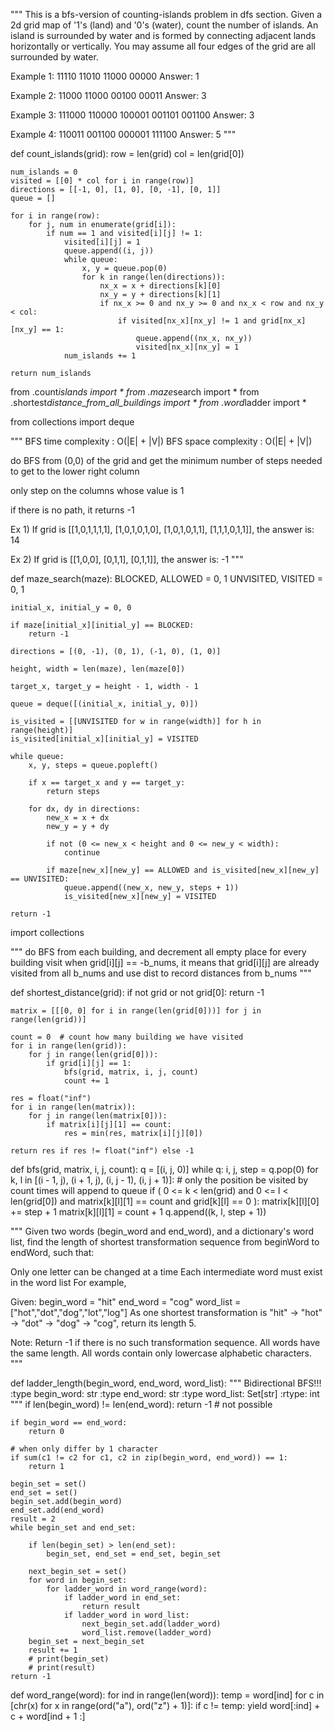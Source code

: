 """
This is a bfs-version of counting-islands problem in dfs section.
Given a 2d grid map of '1's (land) and '0's (water),
count the number of islands.
An island is surrounded by water and is formed by
connecting adjacent lands horizontally or vertically.
You may assume all four edges of the grid are all surrounded by water.

Example 1:
11110
11010
11000
00000
Answer: 1

Example 2:
11000
11000
00100
00011
Answer: 3

Example 3:
111000
110000
100001
001101
001100
Answer: 3

Example 4:
110011
001100
000001
111100
Answer: 5
"""

def count_islands(grid):
row = len(grid)
col = len(grid[0])

    num_islands = 0
    visited = [[0] * col for i in range(row)]
    directions = [[-1, 0], [1, 0], [0, -1], [0, 1]]
    queue = []

    for i in range(row):
        for j, num in enumerate(grid[i]):
            if num == 1 and visited[i][j] != 1:
                visited[i][j] = 1
                queue.append((i, j))
                while queue:
                    x, y = queue.pop(0)
                    for k in range(len(directions)):
                        nx_x = x + directions[k][0]
                        nx_y = y + directions[k][1]
                        if nx_x >= 0 and nx_y >= 0 and nx_x < row and nx_y < col:
                            if visited[nx_x][nx_y] != 1 and grid[nx_x][nx_y] == 1:
                                queue.append((nx_x, nx_y))
                                visited[nx_x][nx_y] = 1
                num_islands += 1

    return num_islands

from .count*islands import *
from .maze*search import *
from .shortest*distance_from_all_buildings import *
from .word*ladder import *

from collections import deque

"""
BFS time complexity : O(|E| + |V|)
BFS space complexity : O(|E| + |V|)

do BFS from (0,0) of the grid and get the minimum number of steps needed to get to the lower right column

only step on the columns whose value is 1

if there is no path, it returns -1

Ex 1)
If grid is
[[1,0,1,1,1,1],
 [1,0,1,0,1,0],
 [1,0,1,0,1,1],
 [1,1,1,0,1,1]],
the answer is: 14

Ex 2)
If grid is
[[1,0,0],
 [0,1,1],
 [0,1,1]],
the answer is: -1
"""

def maze_search(maze):
BLOCKED, ALLOWED = 0, 1
UNVISITED, VISITED = 0, 1

    initial_x, initial_y = 0, 0

    if maze[initial_x][initial_y] == BLOCKED:
        return -1

    directions = [(0, -1), (0, 1), (-1, 0), (1, 0)]

    height, width = len(maze), len(maze[0])

    target_x, target_y = height - 1, width - 1

    queue = deque([(initial_x, initial_y, 0)])

    is_visited = [[UNVISITED for w in range(width)] for h in range(height)]
    is_visited[initial_x][initial_y] = VISITED

    while queue:
        x, y, steps = queue.popleft()

        if x == target_x and y == target_y:
            return steps

        for dx, dy in directions:
            new_x = x + dx
            new_y = y + dy

            if not (0 <= new_x < height and 0 <= new_y < width):
                continue

            if maze[new_x][new_y] == ALLOWED and is_visited[new_x][new_y] == UNVISITED:
                queue.append((new_x, new_y, steps + 1))
                is_visited[new_x][new_y] = VISITED

    return -1

import collections

"""
do BFS from each building, and decrement all empty place for every building visit
when grid[i][j] == -b_nums, it means that grid[i][j] are already visited from all b_nums
and use dist to record distances from b_nums
"""

def shortest_distance(grid):
if not grid or not grid[0]:
return -1

    matrix = [[[0, 0] for i in range(len(grid[0]))] for j in range(len(grid))]

    count = 0  # count how many building we have visited
    for i in range(len(grid)):
        for j in range(len(grid[0])):
            if grid[i][j] == 1:
                bfs(grid, matrix, i, j, count)
                count += 1

    res = float("inf")
    for i in range(len(matrix)):
        for j in range(len(matrix[0])):
            if matrix[i][j][1] == count:
                res = min(res, matrix[i][j][0])

    return res if res != float("inf") else -1

def bfs(grid, matrix, i, j, count):
q = [(i, j, 0)]
while q:
i, j, step = q.pop(0)
for k, l in [(i - 1, j), (i + 1, j), (i, j - 1), (i, j + 1)]: # only the position be visited by count times will append to queue
if (
0 <= k < len(grid)
and 0 <= l < len(grid[0])
and matrix[k][l][1] == count
and grid[k][l] == 0
):
matrix[k][l][0] += step + 1
matrix[k][l][1] = count + 1
q.append((k, l, step + 1))

"""
Given two words (begin_word and end_word), and a dictionary's word list,
find the length of shortest transformation sequence
from beginWord to endWord, such that:

Only one letter can be changed at a time
Each intermediate word must exist in the word list
For example,

Given:
begin_word = "hit"
end_word = "cog"
word_list = ["hot","dot","dog","lot","log"]
As one shortest transformation is "hit" -> "hot" -> "dot" -> "dog" -> "cog",
return its length 5.

Note:
Return -1 if there is no such transformation sequence.
All words have the same length.
All words contain only lowercase alphabetic characters.
"""

def ladder_length(begin_word, end_word, word_list):
"""
Bidirectional BFS!!!
:type begin_word: str
:type end_word: str
:type word_list: Set[str]
:rtype: int
"""
if len(begin_word) != len(end_word):
return -1 # not possible

    if begin_word == end_word:
        return 0

    # when only differ by 1 character
    if sum(c1 != c2 for c1, c2 in zip(begin_word, end_word)) == 1:
        return 1

    begin_set = set()
    end_set = set()
    begin_set.add(begin_word)
    end_set.add(end_word)
    result = 2
    while begin_set and end_set:

        if len(begin_set) > len(end_set):
            begin_set, end_set = end_set, begin_set

        next_begin_set = set()
        for word in begin_set:
            for ladder_word in word_range(word):
                if ladder_word in end_set:
                    return result
                if ladder_word in word_list:
                    next_begin_set.add(ladder_word)
                    word_list.remove(ladder_word)
        begin_set = next_begin_set
        result += 1
        # print(begin_set)
        # print(result)
    return -1

def word_range(word):
for ind in range(len(word)):
temp = word[ind]
for c in [chr(x) for x in range(ord("a"), ord("z") + 1)]:
if c != temp:
yield word[:ind] + c + word[ind + 1 :]
